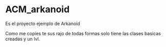# ACM_arkanoid
Es el proyecto ejemplo de Arkanoid

Como me copies te sus rajo de todas formas solo tiene las clases basicas creadas y un lvl.
